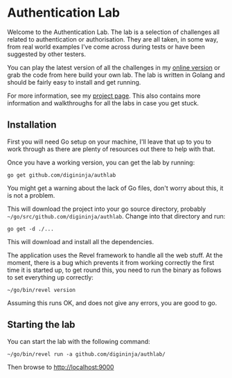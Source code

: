 # Authentication Lab

Welcome to the Authentication Lab. The lab is a selection of challenges all related to authentication or authorisation. They are all taken, in some way, from real world examples I've come across during tests or have been suggested by other testers.

You can play the latest version of all the challenges in my <a href="https://authlab.digi.ninja">online version</a> or grab the code from here build your own lab. The lab is written in Golang and should be fairly easy to install and get running.

For more information, see my <a href="https://digi.ninja/projects/authlab.php">project page</a>. This also contains more information and walkthroughs for all the labs in case you get stuck.

## Installation

First you will need Go setup on your machine, I'll leave that up to you to work through as there are plenty of resources out there to help with that.

Once you have a working version, you can get the lab by running:

```
go get github.com/digininja/authlab
```

You might get a warning about the lack of Go files, don't worry about this, it is not a problem.

This will download the project into your go source directory, probably <code>~/go/src/github.com/digininja/authlab</code>. Change into that directory and run:

```
go get -d ./...
```

This will download and install all the dependencies.

The application uses the Revel framework to handle all the web stuff. At the moment, there is a bug which prevents it from working correctly the first time it is started up, to get round this, you need to run the binary as follows to set everything up correctly:

```
~/go/bin/revel version
```

Assuming this runs OK, and does not give any errors, you are good to go.

## Starting the lab

You can start the lab with the following command:

```
~/go/bin/revel run -a github.com/digininja/authlab/
```

Then browse to <http://localhost:9000>
